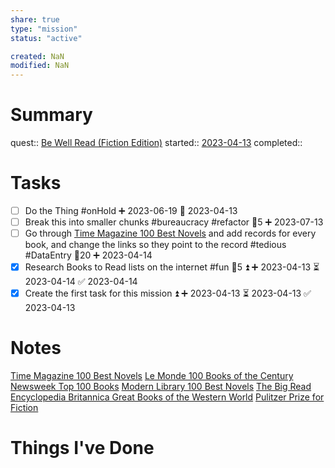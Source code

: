 ```yaml
---
share: true
type: "mission"
status: "active"

created: NaN 
modified: NaN
---
```

  
# Summary
quest:: [Be Well Read (Fiction Edition)](./Be%20Well%20Read%20(Fiction%20Edition).md)
started:: [2023-04-13](./2023-04-13.md)
completed::
# Tasks
- [ ] Do the Thing #onHold ➕ 2023-06-19 🛫 2023-04-13
- [ ] Break this into smaller chunks #bureaucracy #refactor 🥄5 ➕ 2023-07-13 
- [ ] Go through [Time Magazine 100 Best Novels](./Time%20Magazine%20100%20Best%20Novels.md) and add records for every book, and change the links so they point to the record #tedious #DataEntry 🥄20 ➕ 2023-04-14
- [x] Research Books to Read lists on the internet #fun 🥄5 ⏫ ➕ 2023-04-13 ⏳ 2023-04-14 ✅ 2023-04-14
- [x] Create the first task for this mission ⏫ ➕ 2023-04-13 ⏳ 2023-04-13 ✅ 2023-04-13

# Notes
[Time Magazine 100 Best Novels](./Time%20Magazine%20100%20Best%20Novels.md)
[Le Monde 100 Books of the Century](./Le%20Monde%20100%20Books%20of%20the%20Century.md)
[Newsweek Top 100 Books](./Newsweek%20Top%20100%20Books.md)
[Modern Library 100 Best Novels](./Modern%20Library%20100%20Best%20Novels.md)
[The Big Read](./The%20Big%20Read.md)
[Encyclopedia Britannica Great Books of the Western World](./Encyclopedia%20Britannica%20Great%20Books%20of%20the%20Western%20World.md)
[Pulitzer Prize for Fiction](./Pulitzer%20Prize%20for%20Fiction.md)

# Things I've Done